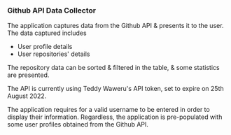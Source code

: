 ### Github API Data Collector

The application captures data from the Github API & presents it to the user. The data captured includes
- User profile details
- User repositories' details

The repository data can be sorted & filtered in the table, & some statistics are presented.

The API is currently using Teddy Waweru's API token, set to expire on 25th August 2022.

The application requires for a valid username to be entered in order to display their information. Regardless, the application is pre-populated with some user profiles obtained from the Github API.